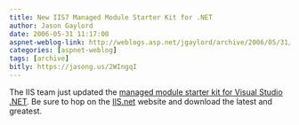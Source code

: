 ```yaml
---
title: New IIS7 Managed Module Starter Kit for .NET
author: Jason Gaylord
date: 2006-05-31 11:17:00
aspnet-weblog-link: http://weblogs.asp.net/jgaylord/archive/2006/05/31/New-IIS7-Managed-Module-Starter-Kit-for-.NET.aspx
categories: [aspnet-weblog]
tags: [archive]
bitly: https://jasong.us/2WIngqI
---
```


The IIS team just updated the [managed module starter kit for Visual Studio .NET](http://www.iis.net/default.aspx?tabid=3&subtabid=31&g=5&i=871). Be sure to hop on the [IIS.net](http://www.iis.net/) website and download the latest and greatest.